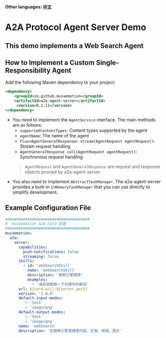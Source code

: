 **Other languages: [中文](README.zh-CN.md)**

# A2A Protocol Agent Server Demo

## This demo implements a Web Search Agent

## How to Implement a Custom Single-Responsibility Agent

Add the following Maven dependency to your project:

```xml
<dependency>
    <groupId>io.github.musaemotion</groupId>
    <artifactId>a2a-agent-server</artifactId>
     <version>0.2.11</version>
</dependency>
```

- You need to implement the `AgentService` interface. The main methods are as follows:
    - `supportedContentTypes`: Content types supported by the agent
    - `agentName`: The name of the agent
    - `Flux<AgentGeneralResponse> stream(AgentRequest agentRequest)`: Stream request handling
    - `AgentGeneralResponse call(AgentRequest agentRequest)`: Synchronous request handling
    > `AgentRequest` and `AgentGeneralResponse` are request and response objects proxied by a2a-agent-server.
- You also need to implement `AbstractTaskManager`. The a2a-agent-server provides a built-in `InMemoryTaskManager` that you can use directly to simplify development.

## Example Configuration File

```yaml
######################################
#  musaemotion A2A Card 配置
######################################
musaemotion:
  a2a:
    server:
      capabilities:
        push-notifications: false
        streaming: false
      skills:
        - id: 'webSearchSkill'
          name: 'webSearchSkill'
          description: '搜索引擎搜索'
          examples:
            - '请给我搜索一下刘德华的新闻'
      url: ${card-url}:${server.port}
      version: '1.0.0'
      default-input-modes:
         - 'text'
         - 'image/png'
      default-output-modes:
         - 'text'
         - 'image/png'
      name: 'webSearch'
      description: '在搜索引擎里搜索内容、文章、新闻、图片'
```